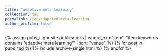 ```yaml
---
title: "adaptive meta learning"
collection: tag
permalink: /tag/adaptive-meta-learning
author_profile: false
---
```

{% assign pubs_tag = site.publications | where_exp:"item", "item.keywords contains 'adaptive meta learning'" | sort: "venue" %}
{% for post in pubs_tag %}
  {% include archive-single.html %}
{% endfor %}